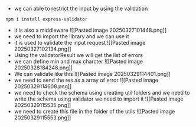 - we can able to restrict the input by using the validation
```
npm i install express-validator
```

- it is also a middleware
![[Pasted image 20250327101448.png]]
 - we need to import the library and we can use it
 - it is used to validate the input request
 ![[Pasted image 20250327102134.png]]
 - Using the validatorResult we will get the list of errors
 - we can define min and max charcter
 ![[Pasted image 20250328184248.png]]
 - We can validate like this
 ![[Pasted image 20250329114401.png]]
 - we need to send the res as a array of error
 ![[Pasted image 20250329114608.png]]
- we need to check the schema using creating util folders and we need to write the schema using validator we need to import it
![[Pasted image 20250329115535.png]]
- we need to create this file in the folder of the utils
![[Pasted image 20250329115553.png]]

